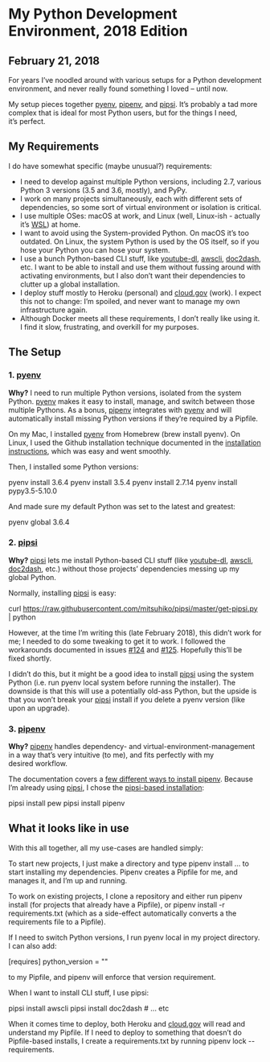My Python Development Environment, 2018 Edition
===============================================

February 21, 2018
-----------------

For years I’ve noodled around with various setups for a Python development environment, and never really found something I loved – until now.

My setup pieces together [pyenv](https://github.com/pyenv/pyenv), [pipenv](https://docs.pipenv.org/), and [pipsi](https://github.com/mitsuhiko/pipsi). It’s probably a tad more complex that is ideal for most Python users, but for the things I need, it’s perfect.

My Requirements
---------------

I do have somewhat specific (maybe unusual?) requirements:

*   I need to develop against multiple Python versions, including 2.7, various Python 3 versions (3.5 and 3.6, mostly), and PyPy.
*   I work on many projects simultaneously, each with different sets of dependencies, so some sort of virtual environment or isolation is critical.
*   I use multiple OSes: macOS at work, and Linux (well, Linux-ish - actually it’s [WSL](https://docs.microsoft.com/en-us/windows/wsl/about)) at home.
*   I want to avoid using the System-provided Python. On macOS it’s too outdated. On Linux, the system Python is used by the OS itself, so if you hose your Python you can hose your system.
*   I use a bunch Python-based CLI stuff, like [youtube-dl](https://rg3.github.io/youtube-dl/), [awscli](https://aws.amazon.com/cli/), [doc2dash](https://doc2dash.readthedocs.io/en/stable/), etc. I want to be able to install and use them without fussing around with activating environments, but I also don’t want their dependencies to clutter up a global installation.
*   I deploy stuff mostly to Heroku (personal) and [cloud.gov](https://cloud.gov/) (work). I expect this not to change: I’m spoiled, and never want to manage my own infrastructure again.
*   Although Docker meets all these requirements, I don’t really like using it. I find it slow, frustrating, and overkill for my purposes.

The Setup
---------

### 1\. [pyenv](https://github.com/pyenv/pyenv)

**Why?** I need to run multiple Python versions, isolated from the system Python. [pyenv](https://github.com/pyenv/pyenv) makes it easy to install, manage, and switch between those multiple Pythons. As a bonus, [pipenv](https://docs.pipenv.org/) integrates with [pyenv](https://github.com/pyenv/pyenv) and will automatically install missing Python versions if they’re required by a Pipfile.

On my Mac, I installed [pyenv](https://github.com/pyenv/pyenv) from Homebrew (brew install pyenv). On Linux, I used the Github installation technique documented in the [installation instructions](https://github.com/pyenv/pyenv#installation), which was easy and went smoothly.

Then, I installed some Python versions:

pyenv install 3.6.4
pyenv install 3.5.4
pyenv install 2.7.14
pyenv install pypy3.5-5.10.0

And made sure my default Python was set to the latest and greatest:

pyenv global 3.6.4

### 2\. [pipsi](https://github.com/mitsuhiko/pipsi)

**Why?** [pipsi](https://github.com/mitsuhiko/pipsi) lets me install Python-based CLI stuff (like [youtube-dl](https://rg3.github.io/youtube-dl/), [awscli](https://aws.amazon.com/cli/), [doc2dash](https://doc2dash.readthedocs.io/en/stable/), etc.) without those projects’ dependencies messing up my global Python.

Normally, installing [pipsi](https://github.com/mitsuhiko/pipsi) is easy:

curl https://raw.githubusercontent.com/mitsuhiko/pipsi/master/get-pipsi.py | python

However, at the time I’m writing this (late February 2018), this didn’t work for me; I needed to do some tweaking to get it to work. I followed the workarounds documented in issues [#124](https://github.com/mitsuhiko/pipsi/issues/124) and [#125](https://github.com/mitsuhiko/pipsi/issues/125). Hopefully this’ll be fixed shortly.

I didn’t do this, but it might be a good idea to install [pipsi](https://github.com/mitsuhiko/pipsi) using the system Python (i.e. run pyenv local system before running the installer). The downside is that this will use a potentially old-ass Python, but the upside is that you won’t break your [pipsi](https://github.com/mitsuhiko/pipsi) install if you delete a pyenv version (like upon an upgrade).

### 3\. [pipenv](https://docs.pipenv.org/)

**Why?** [pipenv](https://docs.pipenv.org/) handles dependency- and virtual-environment-management in a way that’s very intuitive (to me), and fits perfectly with my desired workflow.

The documentation covers a [few different ways to install pipenv](https://docs.pipenv.org/install/#installing-pipenv). Because I’m already using [pipsi](https://github.com/mitsuhiko/pipsi), I chose the [pipsi-based installation](https://docs.pipenv.org/install/#fancy-installation-of-pipenv):

pipsi install pew
pipsi install pipenv

What it looks like in use
-------------------------

With this all together, all my use-cases are handled simply:

To start new projects, I just make a directory and type pipenv install ... to start installing my dependencies. Pipenv creates a Pipfile for me, and manages it, and I’m up and running.

To work on existing projects, I clone a repository and either run pipenv install (for projects that already have a Pipfile), or pipenv install -r requirements.txt (which as a side-effect automatically converts a the requirements file to a Pipfile).

If I need to switch Python versions, I run pyenv local <version> in my project directory. I can also add:

\[requires\]
python_version = "<version>"

to my Pipfile, and pipenv will enforce that version requirement.

When I want to install CLI stuff, I use pipsi:

pipsi install awscli
pipsi install doc2dash
\# ... etc

When it comes time to deploy, both Heroku and [cloud.gov](https://cloud.gov/) will read and understand my Pipfile. If I need to deploy to something that doesn’t do Pipfile-based installs, I create a requirements.txt by running pipenv lock --requirements.
